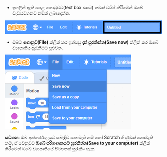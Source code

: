 + ඉහළින් ඇති පෙළ කොටුවට(text box එකට) නමක් ටයිප් කිරීමෙන් ඔබේ වැඩසටහනට නමක් ලබාදෙන්න.

![Scratch ව්‍යාපෘති නාම පෙළ කොටුව(name textbox)](images/name-annotated.png)

+ ඔබට **ගොනුව(File)** ක්ලික් කර ඉන්පසු **දැන් සුරකින්න(Save now)** ක්ලික් කර ඔබේ ව්‍යාපෘතිය සුරැකීමට පුළුවන.

![තිර රුව(screenshot)](images/save.png)

**සටහන:** ඔබ අන්තර්ජාලයට සබැඳිව නොමැති නම් හෝ Scratch ගිණුමක් නොමැති නම්, ඒ වෙනුවට **ඔබේ පරිගණකයට සුරකින්න(Save to your computer)** ක්ලික් කිරීමෙන් ඔබේ ව්‍යාපෘතියේ පිටපතක් සුරැකිය හැක.